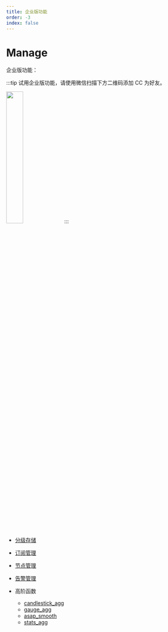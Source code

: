 ```yaml
---
title: 企业版功能
order: -3
index: false
---
```


# Manage

企业版功能：

:::tip
试用企业版功能，请使用微信扫描下方二维码添加 CC 为好友。

<img src="https://dl.cnosdb.com/contact/u.jpg" style="width: 30%;height: 30%">
:::

- [分级存储](../manage/tiered_storage.md)

- [订阅管理](../manage/subscriptions.md)

- [节点管理](../manage/node_manage.md)

- [告警管理](../manage/alarm_manage.md)

- 高阶函数
  - [candlestick_agg](../reference/sql.md#candlestick-agg)
  - [gauge_agg](../reference/sql.md#gauge-agg)
  - [asap_smooth](../reference/sql.md#asap-smooth)
  - [stats_agg](../reference/sql.md#stats-agg)

<contact-us />
